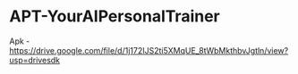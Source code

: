 # APT-YourAIPersonalTrainer

Apk - https://drive.google.com/file/d/1j172IJS2ti5XMqUE_8tWbMkthbvJgtln/view?usp=drivesdk
